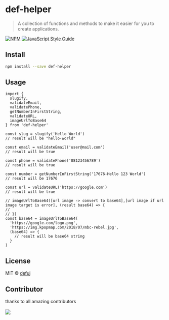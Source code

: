# def-helper

> A collection of functions and methods to make it easier for you to create applications.

[![NPM](https://img.shields.io/npm/v/def-helper.svg)](https://www.npmjs.com/package/def-helper) [![JavaScript Style Guide](https://img.shields.io/badge/code_style-standard-brightgreen.svg)](https://standardjs.com)

## Install

```bash
npm install --save def-helper
```

## Usage

```tsx
import {
  slugify,
  validateEmail,
  validatePhone,
  getNumberInFirstString,
  validateURL,
  imageUrlToBase64
} from 'def-helper'

const slug = slugify('Hello World')
// result will be "hello-world"

const email = validateEmail('user@mail.com')
// result will be true

const phone = validatePhone('08123456789')
// result will be true

const number = getNumberInFirstString('17676-Hello 123 World')
// result will be 17676

const url = validateURL('https://google.com')
// result will be true

// imageUrlToBase64([url image -> convert to base64],[url image if url image target is error], (result base64) => {
//
// })
const base64 = imageUrlToBase64(
  'https://google.com/logo.png',
  'https://img.kpopmap.com/2018/07/mbc-rebel.jpg',
  (base64) => {
    // result will be base64 string
  }
)
```

## License

MIT © [defuj](https://github.com/defuj)

## Contributor

thanks to all amazing contributors
<br>
<br>
<a href="https://github.com/defuj/def-helper/graphs/contributors">
<img src="https://contrib.rocks/image?repo=defuj/def-helper" />
</a>
